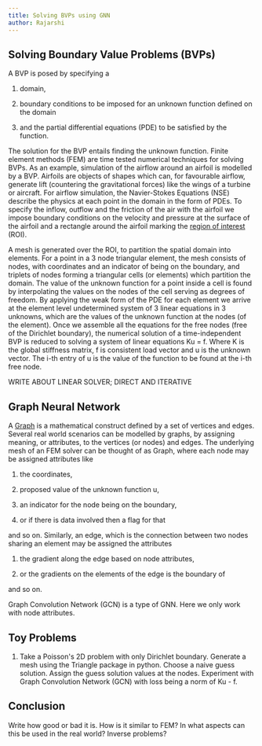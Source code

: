 ```yaml
---
title: Solving BVPs using GNN
author: Rajarshi
---
```


## Solving Boundary Value Problems (BVPs)

A BVP is posed
by specifying a

1. domain,

1. boundary conditions to be imposed
for an unknown function
defined on the domain

1. and the partial differential equations (PDE)
to be satisfied by the function.

The solution for the BVP
entails finding the unknown function.
Finite element methods (FEM)
are time tested numerical techniques for solving BVPs.
As an example,
simulation of the airflow around an airfoil is modelled by a BVP.
Airfoils are objects of shapes which can,
for favourable airflow,
generate lift
(countering the gravitational forces)
like the wings of a turbine or aircraft.
For airflow simulation,
the Navier-Stokes Equations (NSE)
describe the physics
at each point in the domain
in the form of PDEs.
To specify the inflow, outflow
and the friction of the air with the airfoil
we impose boundary conditions
on the velocity and pressure
at the surface of the airfoil
and a rectangle around the airfoil
marking the
[region of interest](notes/roi.pdf)
(ROI).

A mesh is generated over the ROI,
to partition the spatial domain into elements.
For a point in a 3 node triangular element,
the mesh consists of nodes,
with coordinates and an indicator of being on the boundary,
and triplets of nodes forming a triangular cells (or elements)
which partition the domain.
The value of the unknown function
for a point inside a cell
is found by interpolating the values on the nodes of the cell
serving as degrees of freedom.
By applying the weak form of the PDE for each element
we arrive at the element level undetermined system
of 3 linear equations in 3 unknowns,
which are the values of the unknown function at the nodes (of the element).
Once we assemble all the equations
for the free nodes (free of the Dirichlet boundary),
the numerical solution of a time-independent BVP
is reduced to solving a system of linear equations Ku = f.
Where K is the global stiffness matrix,
f is consistent load vector
and u is the unknown vector.
The i-th entry of u
is the value of the function to be found
at the i-th free node.

WRITE ABOUT LINEAR SOLVER;
DIRECT AND ITERATIVE

## Graph Neural Network

A [Graph](https://en.wikipedia.org/wiki/Graph_theory)
is a mathematical construct
defined by a set of vertices and edges.
Several real world scenarios can be modelled by graphs,
by assigning meaning,
or attributes,
to the vertices (or nodes) and edges.
The underlying mesh of an FEM solver
can be thought of as Graph,
where each node may be assigned attributes like

1. the coordinates,

1. proposed value of the unknown function u,

1. an indicator for the node being on the boundary,

1. or if there is data involved then a flag for that

and so on.
Similarly, an edge,
which is the connection between two nodes
sharing an element
may be assigned the attributes

1. the gradient along the edge based on node attributes,

1. or the gradients on the elements of the edge is the boundary of

and so on.

Graph Convolution Network (GCN)
is a type of GNN.
Here we only work with node attributes.

## Toy Problems

1. Take a Poisson's 2D problem with only Dirichlet boundary.
Generate a mesh using the Triangle package in python.
Choose a naive guess solution.
Assign the guess solution values at the nodes.
Experiment with Graph Convolution Network (GCN)
with loss being a norm of Ku - f.

## Conclusion

Write how good or bad it is.
How is it similar to FEM?
In what aspects can this be used in the real world?
Inverse problems?


